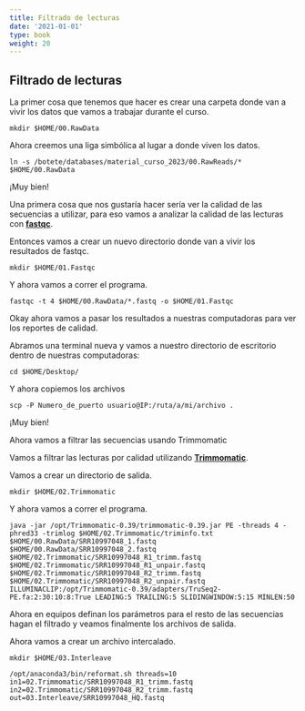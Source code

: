 ```yaml
---
title: Filtrado de lecturas
date: '2021-01-01'
type: book
weight: 20
---
```


## Filtrado de lecturas

La primer cosa que tenemos que hacer es crear una carpeta donde van a vivir los datos que vamos a trabajar durante el curso.

```
mkdir $HOME/00.RawData
```

Ahora creemos una liga simbólica al lugar a donde viven los datos.

```
ln -s /botete/databases/material_curso_2023/00.RawReads/* $HOME/00.RawData
```

¡Muy bien!

Una primera cosa que nos gustaría hacer sería ver la calidad de las secuencias a utilizar, para eso vamos a analizar la calidad de las lecturas con  [**fastqc**](https://www.bioinformatics.babraham.ac.uk/projects/fastqc/).

Entonces vamos a crear un nuevo directorio donde van a vivir los resultados de fastqc.


```
mkdir $HOME/01.Fastqc
```

Y ahora vamos a correr el programa.

```
fastqc -t 4 $HOME/00.RawData/*.fastq -o $HOME/01.Fastqc
```

Okay ahora vamos a pasar los resultados a nuestras computadoras para ver los reportes de calidad. 

Abramos una terminal nueva y vamos a nuestro directorio de escritorio dentro de nuestras computadoras:

```
cd $HOME/Desktop/
```

Y ahora copiemos los archivos

```
scp -P Numero_de_puerto usuario@IP:/ruta/a/mi/archivo .
```

¡Muy bien!

Ahora vamos a filtrar las secuencias usando Trimmomatic

Vamos a filtrar las lecturas por calidad utilizando [**Trimmomatic**](http://www.usadellab.org/cms/?page=trimmomatic).

Vamos a crear un directorio de salida.

```
mkdir $HOME/02.Trimmomatic
```

Y ahora vamos a correr el programa.

```
java -jar /opt/Trimmomatic-0.39/trimmomatic-0.39.jar PE -threads 4 -phred33 -trimlog $HOME/02.Trimmomatic/triminfo.txt $HOME/00.RawData/SRR10997048_1.fastq $HOME/00.RawData/SRR10997048_2.fastq  $HOME/02.Trimmomatic/SRR10997048_R1_trimm.fastq  $HOME/02.Trimmomatic/SRR10997048_R1_unpair.fastq $HOME/02.Trimmomatic/SRR10997048_R2_trimm.fastq $HOME/02.Trimmomatic/SRR10997048_R2_unpair.fastq ILLUMINACLIP:/opt/Trimmomatic-0.39/adapters/TruSeq2-PE.fa:2:30:10:8:True LEADING:5 TRAILING:5 SLIDINGWINDOW:5:15 MINLEN:50
```

Ahora en equipos definan los parámetros para el resto de las secuencias hagan el filtrado y veamos finalmente los archivos de salida.

Ahora vamos a crear un archivo intercalado.

```
mkdir $HOME/03.Interleave
```

```
/opt/anaconda3/bin/reformat.sh threads=10 in1=02.Trimmomatic/SRR10997048_R1_trimm.fastq in2=02.Trimmomatic/SRR10997048_R2_trimm.fastq out=03.Interleave/SRR10997048_HQ.fastq
```
